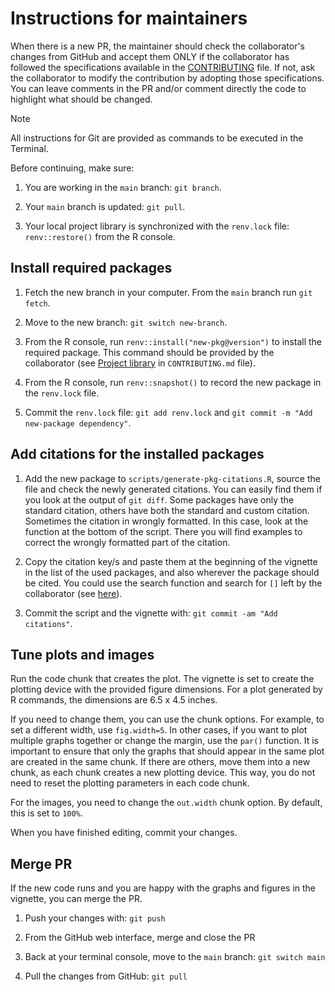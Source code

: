 # Instructions for maintainers

When there is a new PR, the maintainer should check the collaborator's changes from GitHub and accept them ONLY if the collaborator has followed the specifications available in the [CONTRIBUTING](CONTRIBUTING.md) file. If not, ask the collaborator to modify the contribution by adopting those specifications. You can leave comments in the PR and/or comment directly the code to highlight what should be changed.

> [!NOTE]
> All instructions for Git are provided as commands to be executed in the Terminal.

Before continuing, make sure:

1. You are working in the `main` branch: `git branch`.

2. Your `main` branch is updated: `git pull`.

3. Your local project library is synchronized with the `renv.lock` file: `renv::restore()` from the R console.

## Install required packages

1. Fetch the new branch in your computer. From the `main` branch run `git fetch`.

2. Move to the new branch: `git switch new-branch`.

3. From the R console, run `renv::install("new-pkg@version")` to install the required package. This command should be provided by the collaborator (see [Project library](CONTRIBUTING.md#project-library) in `CONTRIBUTING.md` file).

4. From the R console, run `renv::snapshot()` to record the new package in the `renv.lock` file.

5. Commit the `renv.lock` file: `git add renv.lock` and `git commit -m "Add new-package dependency"`.

## Add citations for the installed packages

1. Add the new package to `scripts/generate-pkg-citations.R`, source the file and check the newly generated citations. You can easily find them if you look at the output of `git diff`. Some packages have only the standard citation, others have both the standard and custom citation. Sometimes the citation in wrongly formatted. In this case, look at the function at the bottom of the script. There you will find examples to correct the wrongly formatted part of the citation.

2. Copy the citation key/s and paste them at the beginning of the vignette in the list of the used packages, and also wherever the package should be cited. You could use the search function and search for `[]` left by the collaborator (see [here](CONTRIBUTING.md#the-list-of-packages-at-the-beginning-of-the-vignette)).

3. Commit the script and the vignette with: `git commit -am "Add citations"`.

## Tune plots and images

Run the code chunk that creates the plot. The vignette is set to create the plotting device with the provided figure dimensions. For a plot generated by R commands, the dimensions are 6.5 x 4.5 inches.

If you need to change them, you can use the chunk options. For example, to set a different width, use `fig.width=5`. In other cases, if you want to plot multiple graphs together or change the margin, use the `par()` function. It is important to ensure that only the graphs that should appear in the same plot are created in the same chunk. If there are others, move them into a new chunk, as each chunk creates a new plotting device. This way, you do not need to reset the plotting parameters in each code chunk.

For the images, you need to change the `out.width` chunk option. By default, this is set to `100%`.

When you have finished editing, commit your changes.

## Merge PR

If the new code runs and you are happy with the graphs and figures in the vignette, you can merge the PR.

1. Push your changes with: `git push`

2. From the GitHub web interface, merge and close the PR

3. Back at your terminal console, move to the `main` branch: `git switch main`

4. Pull the changes from GitHub: `git pull`
